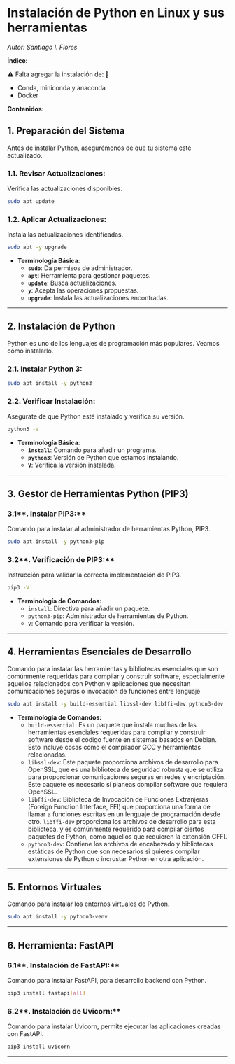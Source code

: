# Instalación de Python en Linux y sus herramientas

*Autor: Santiago I. Flores*

**Índice:**

⚠️ Falta agregar la instalación de: 🚨

- Conda, miniconda y anaconda
- Docker

******Contenidos:******

## **1. Preparación del Sistema**

Antes de instalar Python, asegurémonos de que tu sistema esté actualizado.

### **1.1. Revisar Actualizaciones:**

Verifica las actualizaciones disponibles.

```bash
sudo apt update
```

### **1.2. Aplicar Actualizaciones:**

Instala las actualizaciones identificadas.

```bash
sudo apt -y upgrade
```

- **Terminología Básica**:
    - **`sudo`**: Da permisos de administrador.
    - **`apt`**: Herramienta para gestionar paquetes.
    - **`update`**: Busca actualizaciones.
    - **`y`**: Acepta las operaciones propuestas.
    - **`upgrade`**: Instala las actualizaciones encontradas.

---

## **2. Instalación de Python**

Python es uno de los lenguajes de programación más populares. Veamos cómo instalarlo.

### **2.1. Instalar Python 3:**

```bash
sudo apt install -y python3
```

### **2.2. Verificar Instalación:**

Asegúrate de que Python esté instalado y verifica su versión.

```bash
python3 -V
```

- **Terminología Básica**:
    - **`install`**: Comando para añadir un programa.
    - **`python3`**: Versión de Python que estamos instalando.
    - **`V`**: Verifica la versión instalada.

---

## 3. ****Gestor de Herramientas Python (PIP3)****

### 3.1**. Instalar PIP3:**

Comando para instalar al administrador de herramientas Python, PIP3.

```bash
sudo apt install -y python3-pip
```

### 3.2**. Verificación de PIP3:**

Instrucción para validar la correcta implementación de PIP3.

```bash
pip3 -V
```

- **Terminología de Comandos:**
    - `install`: Directiva para añadir un paquete.
    - `python3-pip`: Administrador de herramientas de Python.
    - `V`: Comando para verificar la versión.

---

## 4. **Herramientas Esenciales de Desarrollo**

Comando para instalar las herramientas y bibliotecas esenciales que son comúnmente requeridas para compilar y construir software, especialmente aquellos relacionados con Python y aplicaciones que necesitan comunicaciones seguras o invocación de funciones entre lenguaje

```bash
sudo apt install -y build-essential libssl-dev libffi-dev python3-dev
```

- **Terminología de Comandos:**
    - `build-essential`: Es un paquete que instala muchas de las herramientas esenciales requeridas para compilar y construir software desde el código fuente en sistemas basados en Debian. Esto incluye cosas como el compilador GCC y herramientas relacionadas.
    - `libssl-dev`: Este paquete proporciona archivos de desarrollo para OpenSSL, que es una biblioteca de seguridad robusta que se utiliza para proporcionar comunicaciones seguras en redes y encriptación. Este paquete es necesario si planeas compilar software que requiera OpenSSL.
    - `libffi-dev`: Biblioteca de Invocación de Funciones Extranjeras (Foreign Function Interface, FFI) que proporciona una forma de llamar a funciones escritas en un lenguaje de programación desde otro. `libffi-dev` proporciona los archivos de desarrollo para esta biblioteca, y es comúnmente requerido para compilar ciertos paquetes de Python, como aquellos que requieren la extensión CFFI.
    - `python3-dev`: Contiene los archivos de encabezado y bibliotecas estáticas de Python que son necesarios si quieres compilar extensiones de Python o incrustar Python en otra aplicación.

---

## 5. **Entornos Virtuales**

Comando para instalar los entornos virtuales de Python.

```bash
sudo apt install -y python3-venv
```

---

## 6. **Herramienta: FastAPI**

### 6.1**. Instalación de FastAPI:**

Comando para instalar FastAPI, para desarrollo backend con Python.

```bash
pip3 install fastapi[all]
```

### 6.2**. Instalación de Uvicorn:**

Comando para instalar Uvicorn, permite ejecutar las aplicaciones creadas con FastAPI.

```bash
pip3 install uvicorn
```

---